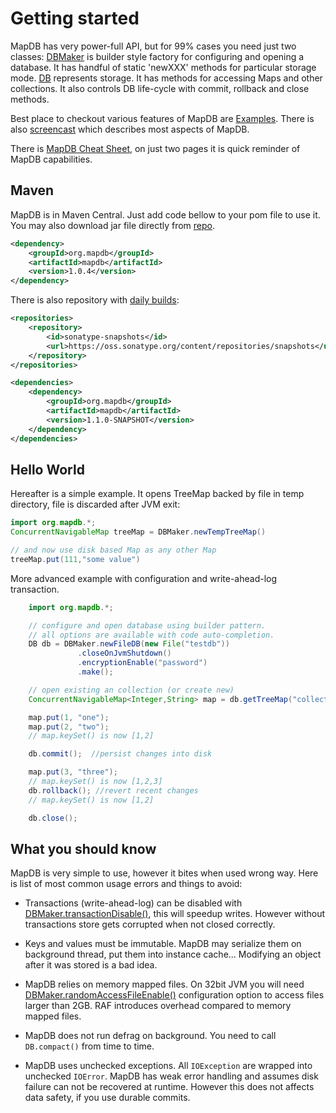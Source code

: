 Getting started
======
MapDB has very power-full API, but for 99% cases you need just two classes: [DBMaker](http://www.mapdb.org/apidocs/org/mapdb/DBMaker.html)
is builder style factory for configuring and opening a database. It has handful of static 'newXXX' methods for particular storage mode.
[DB](http://www.mapdb.org/apidocs/org/mapdb/DB.html) represents storage. It has methods for accessing Maps and other collections.
It also controls DB life-cycle with commit, rollback and close methods.

Best place to checkout various features of MapDB are [Examples](https://github.com/jankotek/MapDB/tree/master/src/test/java/examples).
There is also [screencast](http://www.youtube.com/watch?v=FdZmyEHcWLI) which describes most aspects of MapDB.

There is [MapDB Cheat Sheet](http://www.mapdb.org/doc/cheatsheet.pdf), on just two pages it is quick reminder of MapDB capabilities. 


Maven
------
MapDB is in Maven Central. Just add code bellow to your pom file to use it. You may also download jar file directly from
[repo](http://search.maven.org/#browse%7C845836981).

```xml
<dependency>
    <groupId>org.mapdb</groupId>
    <artifactId>mapdb</artifactId>
    <version>1.0.4</version>
</dependency>
```

There is also repository with [daily builds](https://oss.sonatype.org/content/repositories/snapshots/org/mapdb/mapdb/):

```xml
<repositories>
    <repository>
        <id>sonatype-snapshots</id>
        <url>https://oss.sonatype.org/content/repositories/snapshots</url>
    </repository>
</repositories>

<dependencies>
    <dependency>
        <groupId>org.mapdb</groupId>
        <artifactId>mapdb</artifactId>
        <version>1.1.0-SNAPSHOT</version>
    </dependency>
</dependencies>
```

Hello World
-----------
Hereafter is a simple example. It opens TreeMap backed by file in temp directory, file is discarded after JVM exit:

```java
import org.mapdb.*;
ConcurrentNavigableMap treeMap = DBMaker.newTempTreeMap()

// and now use disk based Map as any other Map
treeMap.put(111,"some value")
```

More advanced example with configuration and write-ahead-log transaction.

```java
    import org.mapdb.*;

    // configure and open database using builder pattern.
    // all options are available with code auto-completion.
    DB db = DBMaker.newFileDB(new File("testdb"))
               .closeOnJvmShutdown()
               .encryptionEnable("password")
               .make();

    // open existing an collection (or create new)
    ConcurrentNavigableMap<Integer,String> map = db.getTreeMap("collectionName");

    map.put(1, "one");
    map.put(2, "two");
    // map.keySet() is now [1,2]

    db.commit();  //persist changes into disk

    map.put(3, "three");
    // map.keySet() is now [1,2,3]
    db.rollback(); //revert recent changes
    // map.keySet() is now [1,2]

    db.close();
```

What you should know
--------------------
MapDB is very simple to use, however it bites when used wrong way. Here is list of most common usage errors
and things to avoid:

* Transactions (write-ahead-log) can be disabled with
<a href="http://www.mapdb.org/apidocs/org/mapdb/DBMaker.html#transactionDisable()">DBMaker.transactionDisable()</a>,
this will speedup writes. However without transactions store gets corrupted when not closed correctly.

* Keys and values must be immutable. MapDB may serialize them on background thread, put them into instance cache...
Modifying an object after it was stored is a bad idea.

* MapDB relies on memory mapped files. On 32bit JVM you will need
<a href="http://www.mapdb.org/apidocs/org/mapdb/DBMaker.html#randomAccessFileEnable()">DBMaker.randomAccessFileEnable()</a>
configuration option to access files larger than 2GB. RAF introduces overhead compared to memory mapped files.

* MapDB does not run defrag on background. You need to call `DB.compact()` from time to time.

* MapDB uses unchecked exceptions. All `IOException` are wrapped into unchecked `IOError`. MapDB has weak error
handling and assumes disk failure can not be recovered at runtime. However this does not affects data safety, if you use
durable commits.
